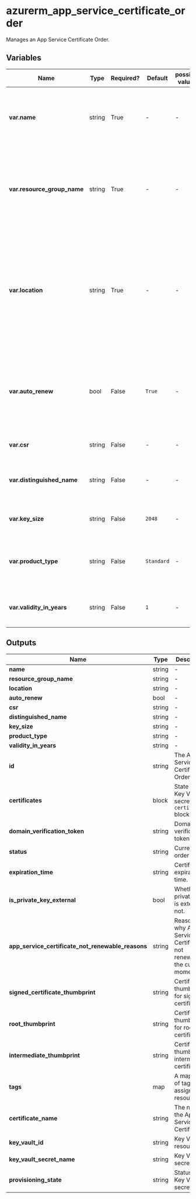 # azurerm_app_service_certificate_order

Manages an App Service Certificate Order.

## Variables

| Name | Type | Required? | Default  | possible values | Description |
| ---- | ---- | --------- | -------- | ----------- | ----------- |
| **var.name** | string | True | -  |  -  | Specifies the name of the certificate. Changing this forces a new resource to be created. | 
| **var.resource_group_name** | string | True | -  |  -  | The name of the resource group in which to create the certificate. Changing this forces a new resource to be created. | 
| **var.location** | string | True | -  |  -  | Specifies the supported Azure location where the resource exists. Changing this forces a new resource to be created. Currently the only valid value is `global`. | 
| **var.auto_renew** | bool | False | `True`  |  -  | true if the certificate should be automatically renewed when it expires; otherwise, false. Defaults to `true`. | 
| **var.csr** | string | False | -  |  -  | Last CSR that was created for this order. | 
| **var.distinguished_name** | string | False | -  |  -  | The Distinguished Name for the App Service Certificate Order. | 
| **var.key_size** | string | False | `2048`  |  -  | Certificate key size. Defaults to `2048`. | 
| **var.product_type** | string | False | `Standard`  |  -  | Certificate product type, such as `Standard` or `WildCard`. Defaults to `Standard`. | 
| **var.validity_in_years** | string | False | `1`  |  -  | Duration in years (must be between `1` and `3`). Defaults to `1`. | 



## Outputs

| Name | Type | Description |
| ---- | ---- | --------- | 
| **name** | string  | - | 
| **resource_group_name** | string  | - | 
| **location** | string  | - | 
| **auto_renew** | bool  | - | 
| **csr** | string  | - | 
| **distinguished_name** | string  | - | 
| **key_size** | string  | - | 
| **product_type** | string  | - | 
| **validity_in_years** | string  | - | 
| **id** | string  | The App Service Certificate Order ID. | 
| **certificates** | block  | State of the Key Vault secret. A `certificates` block. | 
| **domain_verification_token** | string  | Domain verification token. | 
| **status** | string  | Current order status. | 
| **expiration_time** | string  | Certificate expiration time. | 
| **is_private_key_external** | bool  | Whether the private key is external or not. | 
| **app_service_certificate_not_renewable_reasons** | string  | Reasons why App Service Certificate is not renewable at the current moment. | 
| **signed_certificate_thumbprint** | string  | Certificate thumbprint for signed certificate. | 
| **root_thumbprint** | string  | Certificate thumbprint for root certificate. | 
| **intermediate_thumbprint** | string  | Certificate thumbprint intermediate certificate. | 
| **tags** | map  | A mapping of tags to assign to the resource. | 
| **certificate_name** | string  | The name of the App Service Certificate. | 
| **key_vault_id** | string  | Key Vault resource Id. | 
| **key_vault_secret_name** | string  | Key Vault secret name. | 
| **provisioning_state** | string  | Status of the Key Vault secret. | 
